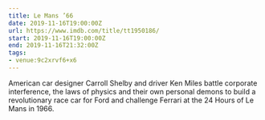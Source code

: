 ```yaml
---
title: Le Mans ’66
date: 2019-11-16T19:00:00Z
url: https://www.imdb.com/title/tt1950186/
start: 2019-11-16T19:00:00Z
end: 2019-11-16T21:32:00Z
tags:
- venue:9c2xrvf6+x6
---
```

American car designer Carroll Shelby and driver Ken Miles battle corporate interference, the laws of physics and their own personal demons to build a revolutionary race car for Ford and challenge Ferrari at the 24 Hours of Le Mans in 1966.
